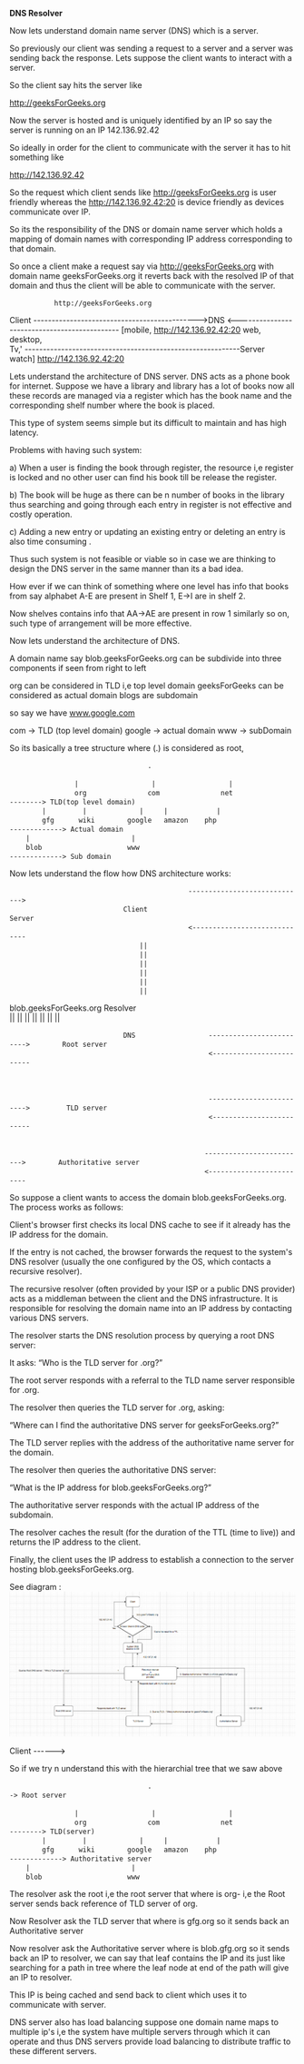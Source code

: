 **DNS Resolver**

Now lets understand domain name server (DNS) which is a server.

So previously our client was sending a request to a server and a server was sending back the response.
Lets suppose the client wants to interact with a server.

So the client say hits the server like

http://geeksForGeeks.org

Now the server is hosted and is uniquely identified by an IP so say the server is running on an IP
142.136.92.42 

So ideally in order for the client to communicate with the server it has to hit something like

http://142.136.92.42


So the request which client sends like http://geeksForGeeks.org is user friendly whereas the 
http://142.136.92.42:20 is device friendly as devices communicate over IP.


So its the responsibility of the DNS or domain name server which holds a mapping of domain names with corresponding
IP address corresponding to that domain.

So once a client make a request say via http://geeksForGeeks.org with domain name geeksForGeeks.org it 
reverts back with the resolved IP of that domain and thus the client will be able to communicate with the server.



               http://geeksForGeeks.org
Client    --------------------------------------------->DNS
          <---------------------------------------------
[mobile,         http://142.136.92.42:20 
web,                                   
desktop,                               
Tv,'       -----------------------------------------------------------Server                                 
watch]                     http://142.136.92.42:20


Lets understand the architecture of DNS server. DNS acts as a phone book for internet.
Suppose we have a library and library has a lot of books now all these records are managed via a register which
has the book name and the corresponding shelf number where the book is placed.

This type of system seems simple but its difficult to maintain and has high latency.

Problems with having such system:

a) When a user is finding the book through register, the resource i,e register is locked
and no other user can find his book till be release the register.

b) The book will be huge as there can be n number of books in the library thus searching and going through each
entry in register is not effective and costly operation.

c) Adding a new entry or updating an existing entry or deleting an entry is also time consuming .

Thus such system is not feasible or viable so in case we are thinking to design the DNS server in the same manner
than its a bad idea.

How ever if we can think of something where one level has info that books from say alphabet A-E are present 
in Shelf 1, E->I are in shelf 2.

Now shelves contains info that AA->AE are present in row 1 similarly so on, such type of arrangement will be more effective.


Now lets understand the architecture of DNS. 

A domain name say blob.geeksForGeeks.org can be subdivide into three components if seen from right to left

org can be considered in TLD i,e top level domain
geeksForGeeks can be considered as actual domain
blogs are subdomain

so say we have www.google.com

com -> TLD (top level domain)
google -> actual domain
www -> subDomain

So its basically a tree structure where (.) is considered as root, 

                                      .

                    |                  |                  |
                    org               com               net                  --------> TLD(top level domain)
            |         |             |     |            |
            gfg      wiki        google   amazon    php                       -------------> Actual domain
        |                         |
        blob                     www                                         -------------> Sub domain


Now lets understand the flow how DNS architecture works:



                                                ----------------------------->
                                Client                                              Server
                                                <-----------------------------
                                    ||
                                    ||
                                    ||
                                    ||                                           
                                    ||
                                    ||                                      
blob.geeksForGeeks.org              Resolver                                    
                                    ||
                                    ||
                                    ||
                                    ||
                                    ||
                                    ||
                                    ||
                                    
                                DNS                  ------------------------->        Root server
                                                     <-------------------------



                                                     ------------------------->         TLD server
                                                     <-------------------------

                                                                                    
                                                    ------------------------->        Authoritative server   
                                                    <-------------------------



So suppose a client wants to access the domain blob.geeksForGeeks.org. The process works as follows:

Client's browser first checks its local DNS cache to see if it already has the IP address for the domain.

If the entry is not cached, the browser forwards the request to the system's DNS resolver (usually the one configured by the OS,
which contacts a recursive resolver).

The recursive resolver (often provided by your ISP or a public DNS provider) acts as a middleman between the client and the 
DNS infrastructure. It is responsible for resolving the domain name into an IP address by contacting various DNS servers.

The resolver starts the DNS resolution process by querying a root DNS server:

It asks: “Who is the TLD server for .org?”

The root server responds with a referral to the TLD name server responsible for .org.

The resolver then queries the TLD server for .org, asking:

“Where can I find the authoritative DNS server for geeksForGeeks.org?”

The TLD server replies with the address of the authoritative name server for the domain.

The resolver then queries the authoritative DNS server:

“What is the IP address for blob.geeksForGeeks.org?”

The authoritative server responds with the actual IP address of the subdomain.

The resolver caches the result (for the duration of the TTL (time to live)) and returns the IP address to the client.

Finally, the client uses the IP address to establish a connection to the server hosting blob.geeksForGeeks.org.

See diagram : ![alt text](Diagram/DNS_RESOLVER_FLOW.png)

Client ------> 

So if we try n understand this with the hierarchial tree that we saw above

                                      .                                       -> Root server

                    |                  |                  |
                    org               com               net                  --------> TLD(server)
            |         |             |     |            |
            gfg      wiki        google   amazon    php                       -------------> Authoritative server
        |                         |
        blob                     www                                         


The resolver ask the root i,e the root server that where is org- i,e the Root server sends back reference of TLD server of org.

Now Resolver ask the TLD server that where is gfg.org so it sends back an Authoritative server

Now resolver ask the Authoritative server where is blob.gfg.org so it sends back an IP to resolver, we can say that
leaf contains the IP and its just like searching for a path in tree where the leaf node at end of the path will
give an IP to resolver.


This IP is being cached and send back to client which uses it to communicate with server.

DNS server also has load balancing suppose one domain name maps to multiple ip's i,e the system have multiple servers
through which it can operate and thus DNS servers provide load balancing to distribute traffic to these different servers.

